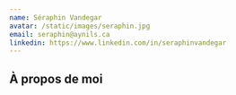 ```yaml
---
name: Séraphin Vandegar
avatar: /static/images/seraphin.jpg
email: seraphin@aynils.ca
linkedin: https://www.linkedin.com/in/seraphinvandegar
---
```


## À propos de moi
